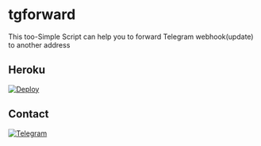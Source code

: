 # tgforward

This too-Simple Script can help you to forward Telegram webhook(update) to another address

## Heroku 

[![Deploy](https://www.herokucdn.com/deploy/button.svg)](https://heroku.com/deploy)

## Contact 

[![Telegram](https://upload.wikimedia.org/wikipedia/commons/8/82/Telegram_logo.svg)](https://t.me/K6KKK)
